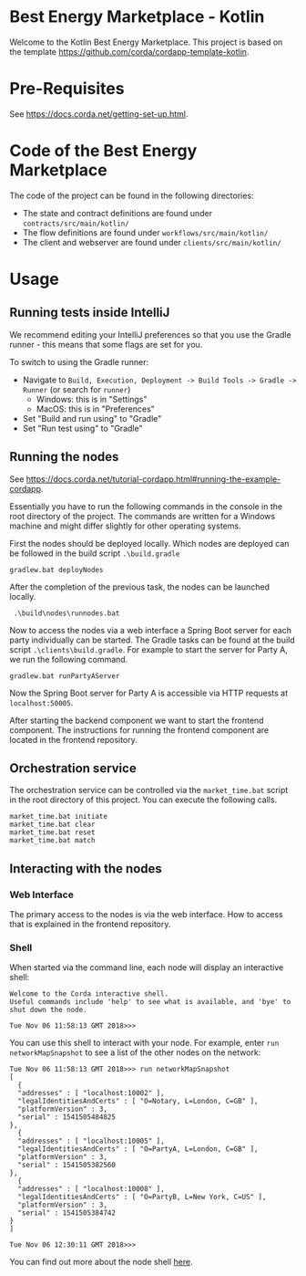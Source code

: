 # Best Energy Marketplace - Kotlin

Welcome to the Kotlin Best Energy Marketplace. This project is based on the
template https://github.com/corda/cordapp-template-kotlin.

# Pre-Requisites

See https://docs.corda.net/getting-set-up.html.

# Code of the Best Energy Marketplace

The code of the project can be found in the following directories:

* The state and contract definitions are found under `contracts/src/main/kotlin/`
* The flow definitions are found under `workflows/src/main/kotlin/`
* The client and webserver are found under `clients/src/main/kotlin/`

# Usage

## Running tests inside IntelliJ

We recommend editing your IntelliJ preferences so that you use the Gradle runner - this means that some flags are set
for you.

To switch to using the Gradle runner:

* Navigate to ``Build, Execution, Deployment -> Build Tools -> Gradle -> Runner`` (or search for `runner`)
    * Windows: this is in "Settings"
    * MacOS: this is in "Preferences"
* Set "Build and run using" to "Gradle"
* Set "Run test using" to "Gradle"

## Running the nodes

See https://docs.corda.net/tutorial-cordapp.html#running-the-example-cordapp.

Essentially you have to run the following commands in the console in the root directory of the project. The commands are
written for a Windows machine and might differ slightly for other operating systems.

First the nodes should be deployed locally. Which nodes are deployed can be followed in the build
script ``.\build.gradle``

    gradlew.bat deployNodes

After the completion of the previous task, the nodes can be launched locally.

     .\build\nodes\runnodes.bat

Now to access the nodes via a web interface a Spring Boot server for each party individually can be started. The Gradle
tasks can be found at the build script ``.\clients\build.gradle``. For example to start the server for Party A, we run
the following command.

    gradlew.bat runPartyAServer

Now the Spring Boot server for Party A is accessible via HTTP requests at ``localhost:50005``.

After starting the backend component we want to start the frontend component. The instructions for running the frontend
component are located in the frontend repository.

## Orchestration service

The orchestration service can be controlled via the `market_time.bat` script in the root directory of this project. You
can execute the following calls.

    market_time.bat initiate
    market_time.bat clear
    market_time.bat reset
    market_time.bat match

## Interacting with the nodes

### Web Interface

The primary access to the nodes is via the web interface. How to access that is explained in the frontend repository.

### Shell

When started via the command line, each node will display an interactive shell:

    Welcome to the Corda interactive shell.
    Useful commands include 'help' to see what is available, and 'bye' to shut down the node.

    Tue Nov 06 11:58:13 GMT 2018>>>

You can use this shell to interact with your node. For example, enter `run networkMapSnapshot` to see a list of the
other nodes on the network:

    Tue Nov 06 11:58:13 GMT 2018>>> run networkMapSnapshot
    [
      {
      "addresses" : [ "localhost:10002" ],
      "legalIdentitiesAndCerts" : [ "O=Notary, L=London, C=GB" ],
      "platformVersion" : 3,
      "serial" : 1541505484825
    },
      {
      "addresses" : [ "localhost:10005" ],
      "legalIdentitiesAndCerts" : [ "O=PartyA, L=London, C=GB" ],
      "platformVersion" : 3,
      "serial" : 1541505382560
    },
      {
      "addresses" : [ "localhost:10008" ],
      "legalIdentitiesAndCerts" : [ "O=PartyB, L=New York, C=US" ],
      "platformVersion" : 3,
      "serial" : 1541505384742
    }
    ]

    Tue Nov 06 12:30:11 GMT 2018>>>

You can find out more about the node shell [here](https://docs.corda.net/shell.html).

